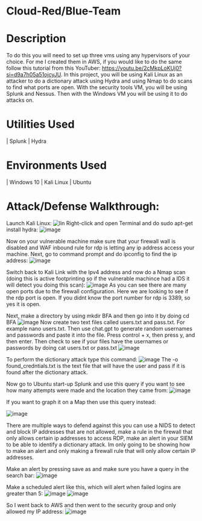 # Cloud-Red/Blue-Team
# Description 
To do this you will need to set up three vms using any hypervisors of your choice. For me I created them in AWS, if you would like to do the same follow this tutorial from this YouTuber: https://youtu.be/2cMkpLoKUj0?si=d9a7h05a51ojcyJU. In this project, you will be using Kali Linux as an attacker to do a dictionary attack using Hydra and using Nmap to do scans to find what ports are open. With the security tools VM, you will be using Splunk and Nessus. Then with the Windows VM you will be using it to do attacks on.
# Utilities Used
| Splunk 
| Hydra
# Environments Used 
| Windows 10
| Kali Linux
| Ubuntu
# Attack/Defense Walkthrough:
Launch Kali Linux: 
![lin](https://github.com/MatSM32/Cloud-Red-Blue-Team-/assets/150560131/e9c8f4a7-9528-4a70-a7db-b9fe5bef6e55)
Right-click and open Terminal and do sudo apt-get install hydra:
![image](https://github.com/MatSM32/Cloud-Red-Blue-Team-/assets/150560131/63015b3a-b0e1-4f05-bd3f-bb7b8dff095f)

Now on your vulnerable machine make sure that your firewall wall is disabled and WAF inbound rule for rdp is letting any ip address access your machine. Next, go to command prompt and do ipconfig to find the ip address:
![image](https://github.com/MatSM32/Cloud-Red-Blue-Team-/assets/150560131/a43bf0f3-9eae-429f-8b77-c6ecde171a90)

Switch back to Kali Link with the Ipv4 address and now do a Nmap scan (doing this is active footprinting so if the vulnerable machince had a IDS it will detect you doing this scan):
![image](https://github.com/MatSM32/Cloud-Red-Blue-Team-/assets/150560131/4d618236-7e7d-4590-bc0a-134bffbda1e8)
As you can see there are many open ports due to the firewall configuration. Here we are looking to see if the rdp port is open. If you didnt know the port number for rdp is 3389, so yes it is open.

Next, make a directory by using mkdir BFA and then go into it by doing cd BFA
![image](https://github.com/MatSM32/Cloud-Red-Blue-Team-/assets/150560131/6eee9f62-85f0-46ff-ade1-dde81436dd8e)
Now create two text files called users.txt and pass.txt. For example nano users.txt. Then use chat.gpt to generate random usernames and passwords and paste it into the file. Press control + x, then press y, and then enter. Then check to see if your files have the usernames or passwords by doing cat users.txt or pass.txt
![image](https://github.com/MatSM32/Cloud-Red-Blue-Team-/assets/150560131/7cf5dff1-5a39-4742-8bde-4508c62b9599)

To perform the dictionary attack type this command:
![image](https://github.com/MatSM32/Cloud-Red-Blue-Team-/assets/150560131/80117edf-7d14-4d77-81a7-2828425c39a1)
The -o found_credntials.txt is the text file that will have the user and pass if it is found after the dictionary attack.

Now go to Ubuntu start-up Splunk and use this query if you want to see how many attempts were made and the location they came from:
![image](https://github.com/MatSM32/Cloud-Red-Blue-Team-/assets/150560131/9d91b7ac-f1e2-4450-bfcb-9fd97138379c)

If you want to graph it on a Map then use this query instead:

![image](https://github.com/MatSM32/Cloud-Red-Blue-Team-/assets/150560131/640c349f-44a9-4078-bbcc-1dd3f5d51faa)

There are multiple ways to defend against this you can use a NIDS to detect and block IP addresses that are not allowed, make a rule in the firewall that only allows certain ip addresses to access RDP, make an alert in your SIEM to be able to identify a dictionary attack. Im only going to be showing how to make an alert and only making a firewall rule that will only allow certain IP addresses.

Make an alert by pressing save as and make sure you have a query in the search bar:
![image](https://github.com/MatSM32/Cloud-Red-Blue-Team-/assets/150560131/80caa27d-cbd2-4ff1-9c79-033c6d82f297)

Make a scheduled alert like this, which will alert when failed logins are greater than 5:
![image](https://github.com/MatSM32/Cloud-Red-Blue-Team-/assets/150560131/a959ff33-5e86-4a2d-ad67-db5989928fdf)
![image](https://github.com/MatSM32/Cloud-Red-Blue-Team-/assets/150560131/11b8271d-fcdf-40cf-b4c1-5fb122608194)

So I went back to AWS and then went to the security group and only allowed my IP address:
![image](https://github.com/MatSM32/Cloud-Red-Blue-Team-/assets/150560131/094d4c43-3c9a-4ca1-bb53-2f3ad66a4fda)







